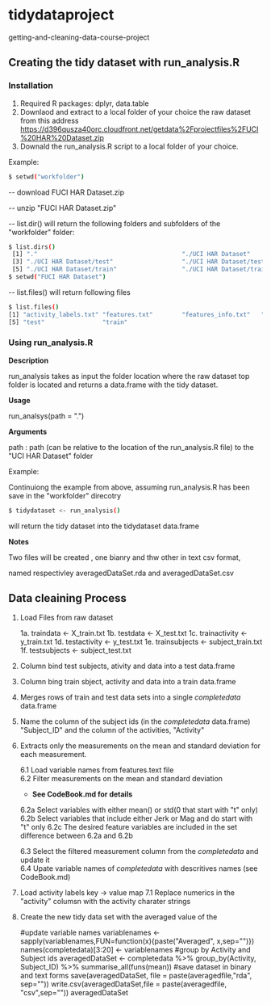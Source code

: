 # tidydataproject
getting-and-cleaning-data-course-project

## Creating the tidy dataset with run_analysis.R
### Installation
 1. Required R packages: dplyr, data.table
 2. Downlaod and extract to a local folder of your choice the raw dataset from this address
    https://d396qusza40orc.cloudfront.net/getdata%2Fprojectfiles%2FUCI%20HAR%20Dataset.zip
 3. Downald the run_analysis.R script to a local folder of your choice.
 
Example:
```sh
$ setwd("workfolder")
```
  -- download FUCI HAR Dataset.zip
  
  -- unzip "FUCI HAR Dataset.zip"
  
  -- list.dir() will return the following folders and subfolders of the "workfolder" folder:
  
```sh
$ list.dirs()
 [1] "."                                        "./UCI HAR Dataset"                       
 [3] "./UCI HAR Dataset/test"                   "./UCI HAR Dataset/test/Inertial Signals" 
 [5] "./UCI HAR Dataset/train"                  "./UCI HAR Dataset/train/Inertial Signals"
$ setwd("FUCI HAR Dataset")
```
   -- list.files() will return following files 
```sh
$ list.files()
[1] "activity_labels.txt" "features.txt"        "features_info.txt"   "README.txt"         
[5] "test"                "train"                                                          
```

### Using run_analysis.R
**Description** 

run_analysis takes as input the folder location where the raw dataset top folder is located and 
returns a data.frame with the tidy dataset. 

**Usage**

run_analsys(path = ".")

**Arguments**

path  : path (can be relative to the location of the run_analysis.R file) to the "UCI HAR Dataset" folder

Example: 

Continuiong the example from above, assuming run_analysis.R has been save in the "workfolder" direcotry
```sh
$ tidydataset <- run_analysis()
```
will return the tidy dataset into the tidydataset data.frame

**Notes**

Two files will be created , one bianry and thw other in text csv format, 

named respectivley averagedDataSet.rda and averagedDataSet.csv

## Data cleaining Process

 1. Load Files from raw dataset
 
    1a. traindata <- X_train.txt
    1b. testdata  <- X_test.txt 
    1c. trainactivity <- y_train.txt
    1d. testactivity  <- y_test.txt
    1e. trainsubjects <- subject_train.txt
    1f. testsubjects  <- subject_test.txt
    
 2. Column bind test subjects, ativity and data into a test data.frame
 3. Column bing train sbject, activity and data into a train data.frame
 4. Merges rows of train and test data sets into a single _completedata_ data.frame
 5. Name the column of the subject ids (in the _completedata_ data.frame) "Subject_ID" and the column of the activities, "Activity"
 6. Extracts only the measurements on the mean and standard deviation for each measurement.
 
    6.1 Load variable names from features.text file  
    6.2 Filter measurements on the mean and standard deviation 
      - **See CodeBook.md for details**
          
      6.2a Select variables with either mean() or std(0 that start with "t" only)
      6.2b Select variables that include either Jerk or Mag and do start with "t" only
      6.2c The desired feature variables are included in the set difference between 6.2a and 6.2b
      
    6.3 Select the filtered measurement column from the _completedata_ and update it    
    6.4 Upate variable names of _completedata_ with descritives names (see CodeBook.md)

 7. Load activity labels key -> value map
    7.1 Replace numerics in the "activity" columsn with the activity charater strings
    
 8. Create the new tidy data set with the averaged value of the
    
    #update variable names
    variablenames <- sapply(variablenames,FUN=function(x){paste("Averaged", x,sep="")})
    names(completedata)[3:20] <- variablenames
    #group by Activity and Subject ids
    averagedDataSet <- completedata %>% group_by(Activity, Subject_ID) %>% summarise_all(funs(mean))
    #save dataset in binary and text forms
    save(averagedDataSet, file = paste(averagedfile,"rda", sep=""))
    write.csv(averagedDataSet,file = paste(averagedfile, "csv",sep=""))
    averagedDataSet
